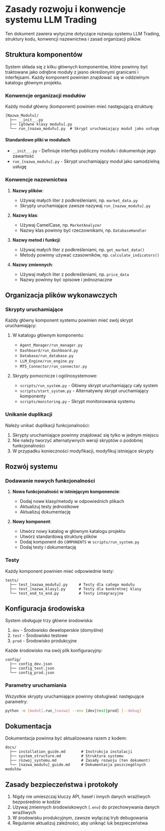 # Zasady rozwoju i konwencje systemu LLM Trading

Ten dokument zawiera wytyczne dotyczące rozwoju systemu LLM Trading, struktury kodu, konwencji nazewnictwa i zasad organizacji plików.

## Struktura komponentów

System składa się z kilku głównych komponentów, które powinny być traktowane jako odrębne moduły z jasno określonymi granicami i interfejsami. Każdy komponent powinien znajdować się w oddzielnym katalogu głównym projektu.

### Konwencje organizacji modułów

Każdy moduł główny (komponent) powinien mieć następującą strukturę:

```
[Nazwa_Modułu]/
  ├── __init__.py
  ├── [główne klasy modułu].py
  └── run_[nazwa_modułu].py  # Skrypt uruchamiający moduł jako usługę
```

#### Standardowe pliki w modułach

- `__init__.py` - Definiuje interfejs publiczny modułu i dokumentuje jego zawartość
- `run_[nazwa_modułu].py` - Skrypt uruchamiający moduł jako samodzielną usługę

### Konwencje nazewnictwa

1. **Nazwy plików**:
   - Używaj małych liter z podkreśleniami, np. `market_data.py`
   - Skrypty uruchamiające zawsze nazywaj `run_[nazwa_modułu].py`

2. **Nazwy klas**:
   - Używaj CamelCase, np. `MarketAnalyzer`
   - Nazwy klas powinny być rzeczownikami, np. `DatabaseHandler`

3. **Nazwy metod i funkcji**:
   - Używaj małych liter z podkreśleniami, np. `get_market_data()`
   - Metody powinny używać czasowników, np. `calculate_indicators()`

4. **Nazwy zmiennych**:
   - Używaj małych liter z podkreśleniami, np. `price_data`
   - Nazwy powinny być opisowe i jednoznaczne

## Organizacja plików wykonawczych

### Skrypty uruchamiające

Każdy główny komponent systemu powinien mieć swój skrypt uruchamiający:

1. W katalogu głównym komponentu:
   - `Agent_Manager/run_manager.py`
   - `Dashboard/run_dashboard.py`
   - `Database/run_database.py`
   - `LLM_Engine/run_engine.py`
   - `MT5_Connector/run_connector.py`

2. Skrypty pomocnicze i ogólnosystemowe:
   - `scripts/run_system.py` - Główny skrypt uruchamiający cały system
   - `scripts/start_system.py` - Alternatywny skrypt uruchamiający komponenty
   - `scripts/monitoring.py` - Skrypt monitorowania systemu

### Unikanie duplikacji

Należy unikać duplikacji funkcjonalności:

1. Skrypty uruchamiające powinny znajdować się tylko w jednym miejscu
2. Nie należy tworzyć alternatywnych wersji skryptów o podobnej funkcjonalności
3. W przypadku konieczności modyfikacji, modyfikuj istniejące skrypty

## Rozwój systemu

### Dodawanie nowych funkcjonalności

1. **Nowa funkcjonalność w istniejącym komponencie**:
   - Dodaj nowe klasy/metody w odpowiednich plikach
   - Aktualizuj testy jednostkowe
   - Aktualizuj dokumentację

2. **Nowy komponent**:
   - Utwórz nowy katalog w głównym katalogu projektu
   - Utwórz standardową strukturę plików
   - Dodaj komponent do `COMPONENTS` w `scripts/run_system.py`
   - Dodaj testy i dokumentację

### Testy

Każdy komponent powinien mieć odpowiednie testy:

```
tests/
  ├── test_[nazwa_modułu].py     # Testy dla całego modułu
  ├── test_[nazwa_klasy].py      # Testy dla konkretnej klasy
  └── test_end_to_end.py         # Testy integracyjne
```

## Konfiguracja środowiska

System obsługuje trzy główne środowiska:

1. `dev` - Środowisko deweloperskie (domyślne)
2. `test` - Środowisko testowe
3. `prod` - Środowisko produkcyjne

Każde środowisko ma swój plik konfiguracyjny:

```
config/
  ├── config_dev.json
  ├── config_test.json
  └── config_prod.json
```

### Parametry uruchamiania

Wszystkie skrypty uruchamiające powinny obsługiwać następujące parametry:

```bash
python -m [moduł].run_[nazwa] --env [dev|test|prod] [--debug]
```

## Dokumentacja

Dokumentacja powinna być aktualizowana razem z kodem:

```
docs/
  ├── installation_guide.md       # Instrukcja instalacji
  ├── system_structure.md         # Struktura systemu
  ├── rozwoj_systemu.md           # Zasady rozwoju (ten dokument)
  └── [nazwa_modułu]_guide.md     # Dokumentacja poszczególnych modułów
```

## Zasady bezpieczeństwa i protokoły

1. Nigdy nie umieszczaj kluczy API, haseł i innych danych wrażliwych bezpośrednio w kodzie
2. Używaj zmiennych środowiskowych (`.env`) do przechowywania danych wrażliwych
3. W środowisku produkcyjnym, zawsze wyłączaj tryb debugowania
4. Regularnie aktualizuj zależności, aby uniknąć luk bezpieczeństwa 